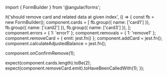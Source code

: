 import { FormBuilder } from '@angular/forms';

it('should remove card and related data at given index', () => {
  const fb = new FormBuilder();
  component.cards = [
    fb.group({ name: ['card1'] }),
    fb.group({ name: ['card2'] }),
    fb.group({ name: ['card3'] }),
  ];
  component.errors = { 1: 'error1' };
  component.removals = { 1: 'remove1' };
  component.removeCard = { emit: jest.fn() };
  component.addCard = jest.fn();
  component.calculateAdjustedBalance = jest.fn();

  component.onConfirmRemove(1);

  expect(component.cards.length).toBe(2);
  expect(component.removeCard.emit).toHaveBeenCalledWith(1);
});